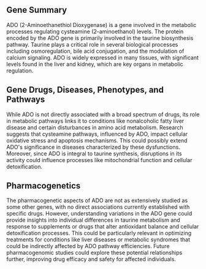 ## Gene Summary
ADO (2-Aminoethanethiol Dioxygenase) is a gene involved in the metabolic processes regulating cysteamine (2-aminoethanol) levels. The protein encoded by the ADO gene is primarily involved in the taurine biosynthesis pathway. Taurine plays a critical role in several biological processes including osmoregulation, bile acid conjugation, and the modulation of calcium signaling. ADO is widely expressed in many tissues, with significant levels found in the liver and kidney, which are key organs in metabolic regulation.

## Gene Drugs, Diseases, Phenotypes, and Pathways
While ADO is not directly associated with a broad spectrum of drugs, its role in metabolic pathways links it to conditions like nonalcoholic fatty liver disease and certain disturbances in amino acid metabolism. Research suggests that cysteamine pathways, influenced by ADO, impact cellular oxidative stress and apoptosis mechanisms. This could possibly extend ADO's significance in diseases characterized by these dysfunctions. Moreover, since ADO is integral to taurine synthesis, disruptions in its activity could influence processes like mitochondrial function and cellular detoxification.

## Pharmacogenetics
The pharmacogenetic aspects of ADO are not as extensively studied as some other genes, with no direct associations currently established with specific drugs. However, understanding variations in the ADO gene could provide insights into individual differences in taurine metabolism and response to supplements or drugs that alter antioxidant balance and cellular detoxification processes. This could be particularly relevant in optimizing treatments for conditions like liver diseases or metabolic syndromes that could be indirectly affected by ADO pathway efficiencies. Future pharmacogenomic studies could explore these potential relationships further, improving drug efficacy and safety for affected individuals.